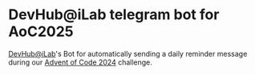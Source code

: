 # DevHub@iLab telegram bot for AoC2025

[DevHub@iLab](https://devhub.ilabccds.com/)'s Bot for automatically sending a daily reminder message during our [Advent of Code 2024](https://adventofcode.com/2024) challenge.
